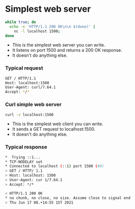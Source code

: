 # Simplest web server
```sh
while true; do
  echo -e 'HTTP/1.1 200 OK\n\n $(done)' |
    nc -l localhost 1500;
done
```
- This is the simplest web server you can write.
- It listens on port 1500 and returns a 200 OK response.
- It doesn't do anything else.
### Typical request
```sh
GET / HTTP/1.1
Host: localhost:1500
User-Agent: curl/7.64.1
Accept: */*
```
### Curl simple web server
```sh
curl -v localhost:1500
```
- This is the simplest web client you can write.
- It sends a GET request to localhost:1500.
- It doesn't do anything else.
### Typical response
```sh
*  Trying ::1...
* TCP-NODELAY set
* Connected to localhost (::1) port 1500 (#0)
> GET / HTTP/ 1.1
> Host: localhost: 1500
> User-Agent: cur 1/7.64.1
> Accept: */*

< HTTP/1.1 200 0K
* no chunk, no close, no size. Assume close to signal end
< Thu Jun 17 08.•14:55 1ST 2021
```
